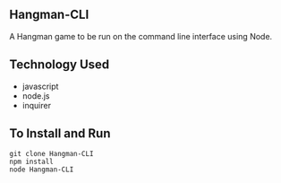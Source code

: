 ## Hangman-CLI

A Hangman game to be run on the command line interface using Node.

## Technology Used

- javascript  
- node.js  
- inquirer  

## To Install and Run

```
git clone Hangman-CLI
npm install
node Hangman-CLI
```
